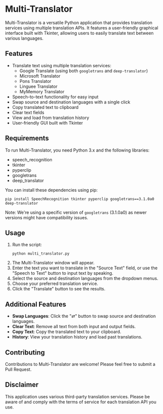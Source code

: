 # Multi-Translator

Multi-Translator is a versatile Python application that provides translation services using multiple translation APIs. It features a user-friendly graphical interface built with Tkinter, allowing users to easily translate text between various languages.

## Features

- Translate text using multiple translation services:
  - Google Translate (using both `googletrans` and `deep-translator`)
  - Microsoft Translator
  - Pons Translator
  - Linguee Translator
  - MyMemory Translator
- Speech-to-text functionality for easy input
- Swap source and destination languages with a single click
- Copy translated text to clipboard
- Clear text fields
- View and load from translation history
- User-friendly GUI built with Tkinter

## Requirements

To run Multi-Translator, you need Python 3.x and the following libraries:

- speech_recognition
- tkinter
- pyperclip
- googletrans
- deep_translator

You can install these dependencies using pip:

```
pip install SpeechRecognition tkinter pyperclip googletrans==3.1.0a0 deep-translator
```

Note: We're using a specific version of `googletrans` (3.1.0a0) as newer versions might have compatibility issues.

## Usage

1. Run the script:
   ```
   python multi_translator.py
   ```
2. The Multi-Translator window will appear.
3. Enter the text you want to translate in the "Source Text" field, or use the "Speech to Text" button to input text by speaking.
4. Select the source and destination languages from the dropdown menus.
5. Choose your preferred translation service.
6. Click the "Translate" button to see the results.

## Additional Features

- **Swap Languages**: Click the "⇄" button to swap source and destination languages.
- **Clear Text**: Remove all text from both input and output fields.
- **Copy Text**: Copy the translated text to your clipboard.
- **History**: View your translation history and load past translations.

## Contributing

Contributions to Multi-Translator are welcome! Please feel free to submit a Pull Request.

## Disclaimer

This application uses various third-party translation services. Please be aware of and comply with the terms of service for each translation API you use.